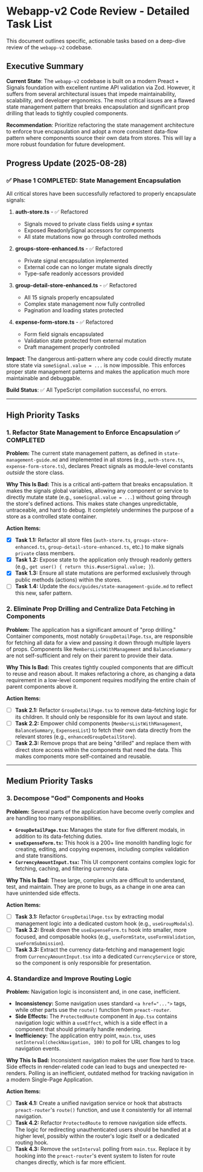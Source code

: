 # Webapp-v2 Code Review - Detailed Task List

This document outlines specific, actionable tasks based on a deep-dive review of the `webapp-v2` codebase.

## Executive Summary

**Current State**: The `webapp-v2` codebase is built on a modern Preact + Signals foundation with excellent runtime API validation via Zod. However, it suffers from several architectural issues that impede maintainability, scalability, and developer ergonomics. The most critical issues are a flawed state management pattern that breaks encapsulation and significant prop drilling that leads to tightly coupled components.

**Recommendation**: Prioritize refactoring the state management architecture to enforce true encapsulation and adopt a more consistent data-flow pattern where components source their own data from stores. This will lay a more robust foundation for future development.

## Progress Update (2025-08-28)

### ✅ Phase 1 COMPLETED: State Management Encapsulation

All critical stores have been successfully refactored to properly encapsulate signals:

1. **auth-store.ts** - ✅ Refactored
   - Signals moved to private class fields using `#` syntax
   - Exposed ReadonlySignal accessors for components
   - All state mutations now go through controlled methods

2. **groups-store-enhanced.ts** - ✅ Refactored  
   - Private signal encapsulation implemented
   - External code can no longer mutate signals directly
   - Type-safe readonly accessors provided

3. **group-detail-store-enhanced.ts** - ✅ Refactored
   - All 15 signals properly encapsulated
   - Complex state management now fully controlled
   - Pagination and loading states protected

4. **expense-form-store.ts** - ✅ Refactored
   - Form field signals encapsulated
   - Validation state protected from external mutation
   - Draft management properly controlled

**Impact**: The dangerous anti-pattern where any code could directly mutate store state via `someSignal.value = ...` is now impossible. This enforces proper state management patterns and makes the application much more maintainable and debuggable.

**Build Status**: ✅ All TypeScript compilation successful, no errors.

---

## High Priority Tasks

### 1. Refactor State Management to Enforce Encapsulation ✅ COMPLETED

**Problem:** The current state management pattern, as defined in `state-management-guide.md` and implemented in all stores (e.g., `auth-store.ts`, `expense-form-store.ts`), declares Preact signals as module-level constants *outside* the store class.

**Why This Is Bad:** This is a critical anti-pattern that breaks encapsulation. It makes the signals global variables, allowing any component or service to directly mutate state (e.g., `someSignal.value = ...`) without going through the store's defined actions. This makes state changes unpredictable, untraceable, and hard to debug. It completely undermines the purpose of a store as a controlled state container.

**Action Items:**
- [x] **Task 1.1:** Refactor all store files (`auth-store.ts`, `groups-store-enhanced.ts`, `group-detail-store-enhanced.ts`, etc.) to make signals `private` class members.
- [x] **Task 1.2:** Expose state to the application only through readonly getters (e.g., `get user() { return this.#userSignal.value; }`).
- [x] **Task 1.3:** Ensure all state mutations are performed exclusively through public methods (actions) within the stores.
- [ ] **Task 1.4:** Update the `docs/guides/state-management-guide.md` to reflect this new, safer pattern.

### 2. Eliminate Prop Drilling and Centralize Data Fetching in Components

**Problem:** The application has a significant amount of "prop drilling." Container components, most notably `GroupDetailPage.tsx`, are responsible for fetching all data for a view and passing it down through multiple layers of props. Components like `MembersListWithManagement` and `BalanceSummary` are not self-sufficient and rely on their parent to provide their data.

**Why This Is Bad:** This creates tightly coupled components that are difficult to reuse and reason about. It makes refactoring a chore, as changing a data requirement in a low-level component requires modifying the entire chain of parent components above it.

**Action Items:**
- [ ] **Task 2.1:** Refactor `GroupDetailPage.tsx` to remove data-fetching logic for its children. It should only be responsible for its own layout and state.
- [ ] **Task 2.2:** Empower child components (`MembersListWithManagement`, `BalanceSummary`, `ExpensesList`) to fetch their own data directly from the relevant stores (e.g., `enhancedGroupDetailStore`).
- [ ] **Task 2.3:** Remove props that are being "drilled" and replace them with direct store access within the components that need the data. This makes components more self-contained and reusable.

---

## Medium Priority Tasks

### 3. Decompose "God" Components and Hooks

**Problem:** Several parts of the application have become overly complex and are handling too many responsibilities.
- **`GroupDetailPage.tsx`:** Manages the state for five different modals, in addition to its data-fetching duties.
- **`useExpenseForm.ts`:** This hook is a 200+ line monolith handling logic for creating, editing, and copying expenses, including complex validation and state transitions.
- **`CurrencyAmountInput.tsx`:** This UI component contains complex logic for fetching, caching, and filtering currency data.

**Why This Is Bad:** These large, complex units are difficult to understand, test, and maintain. They are prone to bugs, as a change in one area can have unintended side effects.

**Action Items:**
- [ ] **Task 3.1:** Refactor `GroupDetailPage.tsx` by extracting modal management logic into a dedicated custom hook (e.g., `useGroupModals`).
- [ ] **Task 3.2:** Break down the `useExpenseForm.ts` hook into smaller, more focused, and composable hooks (e.g., `useFormState`, `useFormValidation`, `useFormSubmission`).
- [ ] **Task 3.3:** Extract the currency data-fetching and management logic from `CurrencyAmountInput.tsx` into a dedicated `CurrencyService` or store, so the component is only responsible for presentation.

### 4. Standardize and Improve Routing Logic

**Problem:** Navigation logic is inconsistent and, in one case, inefficient.
- **Inconsistency:** Some navigation uses standard `<a href="...">` tags, while other parts use the `route()` function from `preact-router`.
- **Side Effects:** The `ProtectedRoute` component in `App.tsx` contains navigation logic within a `useEffect`, which is a side effect in a component that should primarily handle rendering.
- **Inefficiency:** The application entry point, `main.tsx`, uses `setInterval(checkNavigation, 100)` to poll for URL changes to log navigation events.

**Why This Is Bad:** Inconsistent navigation makes the user flow hard to trace. Side effects in render-related code can lead to bugs and unexpected re-renders. Polling is an inefficient, outdated method for tracking navigation in a modern Single-Page Application.

**Action Items:**
- [ ] **Task 4.1:** Create a unified navigation service or hook that abstracts `preact-router`'s `route()` function, and use it consistently for all internal navigation.
- [ ] **Task 4.2:** Refactor `ProtectedRoute` to remove navigation side effects. The logic for redirecting unauthenticated users should be handled at a higher level, possibly within the router's logic itself or a dedicated routing hook.
- [ ] **Task 4.3:** Remove the `setInterval` polling from `main.tsx`. Replace it by hooking into the `preact-router`'s event system to listen for route changes directly, which is far more efficient.
